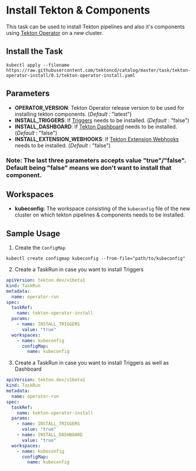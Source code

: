 # Install Tekton & Components

This task can be used to install Tekton pipelines and also it's components using [Tekton Operator](https://github.com/tektoncd/operator) on a new cluster.

## Install the Task

```shell
kubectl apply --filename https://raw.githubusercontent.com/tektoncd/catalog/master/task/tekton-operator-install/0.1/tekton-operator-install.yaml
```

## Parameters

- **OPERATOR_VERSION**: Tekton Operator release version to be used for installing tekton components. (_Default_ : "latest")
- **INSTALL_TRIGGERS**: If [Triggers](https://github.com/tektoncd/triggers) needs to be installed. (_Default_ : "false")
- **INSTALL_DASHBOARD**: If [Tekton Dashboard](https://github.com/tektoncd/dashboard) needs to be installed. (_Default_ : "false")
- **INSTALL_EXTENSION_WEBHOOKS**: If [Tekton Extension Webhooks](https://github.com/tektoncd/experimental/tree/master/webhooks-extension) needs to be installed. (_Default_ : "false")

### Note: The last three parameters accepts value "true"/"false". Default being "false" means we don't want to install that component.

## Workspaces

- **kubeconfig**: The workspace consisting of the `kubeconfig` file of the new cluster on which tekton pipelines & components needs to be installed.

## Sample Usage

1. Create the `ConfigMap`

```shell
kubectl create configmap kubeconfig --from-file="path/to/kubeconfig"
```

2. Create a TaskRun in case you want to install Triggers

```yaml
apiVersion: tekton.dev/v1beta1
kind: TaskRun
metadata:
  name: operator-run
spec:
  taskRef:
    name: tekton-operator-install
  params:
    - name: INSTALL_TRIGGERS
      value: "true"
  workspaces:
    - name: kubeconfig
      configMap:
        name: kubeconfig
```

3. Create a TaskRun in case you want to install Triggers as well as Dashboard

```yaml
apiVersion: tekton.dev/v1beta1
kind: TaskRun
metadata:
  name: operator-run
spec:
  taskRef:
    name: tekton-operator-install
  params:
    - name: INSTALL_TRIGGERS
      value: "true"
    - name: INSTALL_DASHBOARD
      value: "true"
  workspaces:
    - name: kubeconfig
      configMap:
        name: kubeconfig
```
